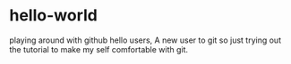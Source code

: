 # hello-world
playing around with github
hello users, 
A new user to git so just trying out the tutorial to make my self comfortable with git.
